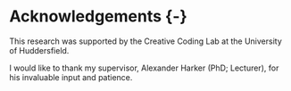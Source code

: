 # Acknowledgements {-}

This research was supported by the Creative Coding Lab at the University of
Huddersfield.

I would like to thank my supervisor, Alexander Harker (PhD; Lecturer), for his
invaluable input and patience.
